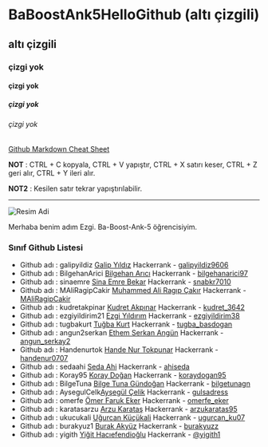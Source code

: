 # BaBoostAnk5HelloGithub (altı çizgili)
## altı çizgili
### çizgi yok
#### çizgi yok
##### çizgi yok
###### çizgi yok

[Github Markdown Cheat Sheet](https://guides.github.com/pdfs/markdown-cheatsheet-online.pdf)

**NOT** : CTRL + C kopyala, CTRL + V yapıştır, CTRL + X satırı keser, CTRL + Z geri alır, CTRL + Y ileri alır.

**NOT2** : Kesilen satır tekrar yapıştırılabilir.

----

![Resim Adi](https://raw.githubusercontent.com/gist/ManulMax/2d20af60d709805c55fd784ca7cba4b9/raw/bcfeac7604f674ace63623106eb8bb8471d844a6/github.gif)

Merhaba benim adım Ezgi. Ba-Boost-Ank-5 öğrencisiyim.

### Sınıf Github Listesi
- Github adı : galipyildiz [Galip Yıldız](https://github.com/galipyildiz) Hackerrank - [galipyildiz9606](https://www.hackerrank.com/galipyildiz9606)
- Github adı : BilgehanArici [Bilgehan Arıcı](https://github.com/BilgehanArici) Hackerrank - [bilgehanarici97](https://www.hackerrank.com/bilgehanarici97)
- Github adı : sinaemre [Sina Emre Bekar](https://github.com/sinaemre) Hackerrank - [snabkr7010](https://www.hackerrank.com/snabkr7010)
- Github adı : MAliRagipCakir [Muhammed Ali Ragıp Çakır](https://github.com/MAliRagipCakir) Hackerrank - [MAliRagipCakir](https://www.hackerrank.com/MAliRagipCakir)
- Github adı : kudretakpinar [Kudret Akpınar](https://github.com/kudretakpinar) Hackerrank - [kudret_3642](https://www.hackerrank.com/kudret_3642)
- Github adı : ezgiyildirim21 [Ezgi Yıldırım](https://github.com/ezgiyildirim21) Hackerrank - [ezgiyildirim38](https://www.hackerrank.com/ezgiyildirim38)
- Github adı : tugbakurt [Tuğba Kurt](https://github.com/tugbakurt) Hackerrank - [tugba_basdogan](https://www.hackerrank.com/tugba_basdogan)  
- Github adı : angun2serkan [Ethem Serkan Angün](https://github.com/angun2serkan) Hackerrank - [angun_serkay2](https://www.hackerrank.com/angun_serkan2)
- Github adı : Handenurtok [Hande Nur Tokpunar](https://github.com/Handenurtok) Hackerrank - [handenur0707](https://www.hackerrank.com/handenur0707)
- Github adı : sedaahi [Seda Ahi](https://github.com/sedaahi) Hackerrank - [ahiseda](https://www.hackerrank.com/ahiseda)
- Github adı : Koray95 [Koray Doğan](https://github.com/Koray95) Hackerrank - [koraydogan95](https://www.hackerrank.com/koraydogan95)
- Github adı : BilgeTuna [Bilge Tuna Gündoğan](https://github.com/BilgeTuna) Hackerrank - [bilgetunagn](https://www.hackerrank.com/bilgetunagn)
- Github adı : AysegulCelk[Ayşegül Çelik](https://github.com/AysegulCelk) Hackerrank - [gulsadress](https://www.hackerrank.com/gulsadress)
- Github adı : omerfe [Ömer Faruk Eker](https://github.com/omerfe) Hackerrank - [omerfe_eker](https://www.hackerrank.com/omerfe_eker)
- Github adı : karatasarzu [Arzu Karataş](https://github.com/karatasarzu) Hackerrank - [arzukaratas95](https://www.hackerrank.com/arzukaratas95)
- Github adı : ukucukali [Uğurcan Küçükali](https://github.com/ukucukali) Hackerrank - [ugurcan_ku07](https://www.hackerrank.com/ugurcan_ku07)
- Github adı : burakyuz1 [Burak Akyüz](https://github.com/burakyuz1) Hackerrank - [burakyuzz](https://www.hackerrank.com/burakyuzz)
- Github adı : yigith [Yiğit Hacıefendioğlu](https://github.com/yigith) Hackerrank - [@yigith1](https://www.hackerrank.com/yigith1)
